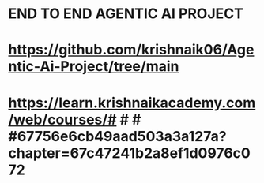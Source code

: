 # END TO END AGENTIC AI PROJECT
# https://github.com/krishnaik06/Agentic-Ai-Project/tree/main
# https://learn.krishnaikacademy.com/web/courses/# # # #67756e6cb49aad503a3a127a?chapter=67c47241b2a8ef1d0976c072
